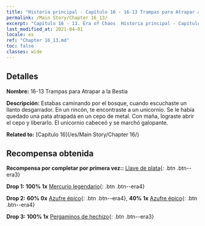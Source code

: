 ```yaml
---
title: "Historia principal - Capítulo 16 - 16-13 Trampas para Atrapar a la Bestia"
permalink: /Main Story/Chapter 16_13/
excerpt: "Capítulo 16 - 13. Era of Chaos  Historia principal - Capítulo 16_13. 16-13 Trampas para Atrapar a la Bestia"
last_modified_at: 2021-04-01
locale: es
ref: "Chapter 16_13.md"
toc: false
classes: wide
---
```


## Detalles

 **Nombre:** 16-13 Trampas para Atrapar a la Bestia

 **Descripción:** Estabas caminando por el bosque, cuando escuchaste un llanto desgarrador. En un rincón, te encontraste a un unicornio. Se le había quedado una pata atrapada en un cepo de metal. Con maña, lograste abrir el cepo y liberarlo. El unicornio cabeceó y se marchó galopante.

 **Related to:** [Capítulo 16](/es/Main Story/Chapter 16/)

## Recompensa obtenida

 **Recompensa por completar por primera vez::** [Llave de plata](/es/Items/con_693/){: .btn .btn--era3}

 **Drop 1:** **100% 1x** [Mercurio legendario](/es/Items/mat_56/){: .btn .btn--era4}

 **Drop 2:** **60% 0x** [Azufre épico](/es/Items/mat_50/){: .btn .btn--era4}, **40% 1x** [Azufre épico](/es/Items/mat_50/){: .btn .btn--era4}

 **Drop 3:** **100% 1x** [Pergaminos de hechizo](/es/Items/con_694/){: .btn .btn--era3}

